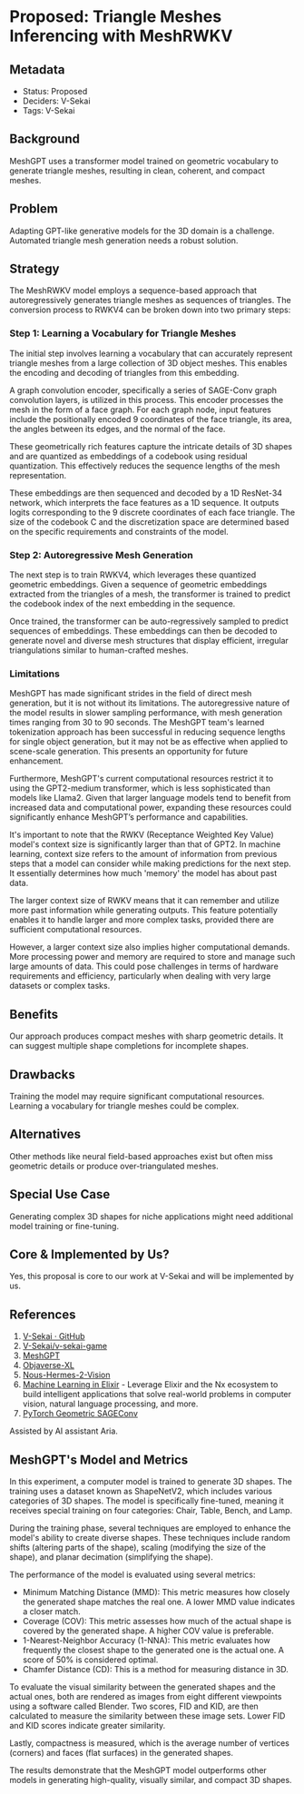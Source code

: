 # Proposed: Triangle Meshes Inferencing with MeshRWKV

## Metadata

- Status: Proposed
- Deciders: V-Sekai
- Tags: V-Sekai

## Background

MeshGPT uses a transformer model trained on geometric vocabulary to generate triangle meshes, resulting in clean, coherent, and compact meshes.

## Problem

Adapting GPT-like generative models for the 3D domain is a challenge. Automated triangle mesh generation needs a robust solution.

## Strategy

The MeshRWKV model employs a sequence-based approach that autoregressively generates triangle meshes as sequences of triangles. The conversion process to RWKV4 can be broken down into two primary steps:

### Step 1: Learning a Vocabulary for Triangle Meshes

The initial step involves learning a vocabulary that can accurately represent triangle meshes from a large collection of 3D object meshes. This enables the encoding and decoding of triangles from this embedding.

A graph convolution encoder, specifically a series of SAGE-Conv graph convolution layers, is utilized in this process. This encoder processes the mesh in the form of a face graph. For each graph node, input features include the positionally encoded 9 coordinates of the face triangle, its area, the angles between its edges, and the normal of the face.

These geometrically rich features capture the intricate details of 3D shapes and are quantized as embeddings of a codebook using residual quantization. This effectively reduces the sequence lengths of the mesh representation.

These embeddings are then sequenced and decoded by a 1D ResNet-34 network, which interprets the face features as a 1D sequence. It outputs logits corresponding to the 9 discrete coordinates of each face triangle. The size of the codebook C and the discretization space are determined based on the specific requirements and constraints of the model.

### Step 2: Autoregressive Mesh Generation

The next step is to train RWKV4, which leverages these quantized geometric embeddings. Given a sequence of geometric embeddings extracted from the triangles of a mesh, the transformer is trained to predict the codebook index of the next embedding in the sequence.

Once trained, the transformer can be auto-regressively sampled to predict sequences of embeddings. These embeddings can then be decoded to generate novel and diverse mesh structures that display efficient, irregular triangulations similar to human-crafted meshes.

### Limitations

MeshGPT has made significant strides in the field of direct mesh generation, but it is not without its limitations. The autoregressive nature of the model results in slower sampling performance, with mesh generation times ranging from 30 to 90 seconds. The MeshGPT team's learned tokenization approach has been successful in reducing sequence lengths for single object generation, but it may not be as effective when applied to scene-scale generation. This presents an opportunity for future enhancement.

Furthermore, MeshGPT's current computational resources restrict it to using the GPT2-medium transformer, which is less sophisticated than models like Llama2. Given that larger language models tend to benefit from increased data and computational power, expanding these resources could significantly enhance MeshGPT’s performance and capabilities.

It's important to note that the RWKV (Receptance Weighted Key Value) model's context size is significantly larger than that of GPT2. In machine learning, context size refers to the amount of information from previous steps that a model can consider while making predictions for the next step. It essentially determines how much 'memory' the model has about past data.

The larger context size of RWKV means that it can remember and utilize more past information while generating outputs. This feature potentially enables it to handle larger and more complex tasks, provided there are sufficient computational resources.

However, a larger context size also implies higher computational demands. More processing power and memory are required to store and manage such large amounts of data. This could pose challenges in terms of hardware requirements and efficiency, particularly when dealing with very large datasets or complex tasks.

## Benefits

Our approach produces compact meshes with sharp geometric details. It can suggest multiple shape completions for incomplete shapes.

## Drawbacks

Training the model may require significant computational resources. Learning a vocabulary for triangle meshes could be complex.

## Alternatives

Other methods like neural field-based approaches exist but often miss geometric details or produce over-triangulated meshes.

## Special Use Case

Generating complex 3D shapes for niche applications might need additional model training or fine-tuning.

## Core & Implemented by Us?

Yes, this proposal is core to our work at V-Sekai and will be implemented by us.

## References

1. [V-Sekai · GitHub](https://github.com/v-sekai)
2. [V-Sekai/v-sekai-game](https://github.com/v-sekai/v-sekai-game)
3. [MeshGPT](https://nihalsid.github.io/mesh-gpt/)
4. [Objaverse-XL](https://huggingface.co/datasets/allenai/objaverse-xl)
5. [Nous-Hermes-2-Vision](https://huggingface.co/NousResearch/Nous-Hermes-2-Vision-Alpha)
6. [Machine Learning in Elixir](https://pragprog.com/titles/smelixir/machine-learning-in-elixir/) - Leverage Elixir and the Nx ecosystem to build intelligent applications that solve real-world problems in computer vision, natural language processing, and more.
7. [PyTorch Geometric SAGEConv](https://pytorch-geometric.readthedocs.io/en/latest/generated/torch_geometric.nn.conv.SAGEConv.html)

Assisted by AI assistant Aria.

## MeshGPT's Model and Metrics

In this experiment, a computer model is trained to generate 3D shapes. The training uses a dataset known as ShapeNetV2, which includes various categories of 3D shapes. The model is specifically fine-tuned, meaning it receives special training on four categories: Chair, Table, Bench, and Lamp.

During the training phase, several techniques are employed to enhance the model's ability to create diverse shapes. These techniques include random shifts (altering parts of the shape), scaling (modifying the size of the shape), and planar decimation (simplifying the shape).

The performance of the model is evaluated using several metrics:

- Minimum Matching Distance (MMD): This metric measures how closely the generated shape matches the real one. A lower MMD value indicates a closer match.
- Coverage (COV): This metric assesses how much of the actual shape is covered by the generated shape. A higher COV value is preferable.
- 1-Nearest-Neighbor Accuracy (1-NNA): This metric evaluates how frequently the closest shape to the generated one is the actual one. A score of 50% is considered optimal.
- Chamfer Distance (CD): This is a method for measuring distance in 3D.

To evaluate the visual similarity between the generated shapes and the actual ones, both are rendered as images from eight different viewpoints using a software called Blender. Two scores, FID and KID, are then calculated to measure the similarity between these image sets. Lower FID and KID scores indicate greater similarity.

Lastly, compactness is measured, which is the average number of vertices (corners) and faces (flat surfaces) in the generated shapes.

The results demonstrate that the MeshGPT model outperforms other models in generating high-quality, visually similar, and compact 3D shapes.
